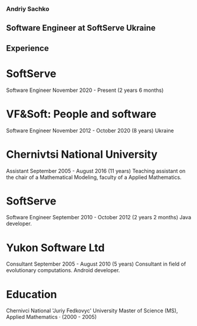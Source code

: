 ### Andriy Sachko
## Software Engineer at SoftServe Ukraine
## Experience
# SoftServe
Software Engineer
November 2020 - Present (2 years 6 months)
# VF&Soft: People and software
Software Engineer
November 2012 - October 2020 (8 years)
Ukraine
# Chernivtsi National University
Assistant
September 2005 - August 2016 (11 years)
Teaching assistant on the chair of a Mathematical Modeling, faculty of a
Applied Mathematics.
# SoftServe
Software Engineer
September 2010 - October 2012 (2 years 2 months)
Java developer.
# Yukon Software Ltd
Consultant
September 2005 - August 2010 (5 years)
Consultant in field of evolutionary computations. Android developer.
# Education
Chernivci National 'Juriy Fedkovyc' University
Master of Science (MS), Applied Mathematics · (2000 - 2005)

<!--
**asachko/asachko** is a ✨ _special_ ✨ repository because its `README.md` (this file) appears on your GitHub profile.

Here are some ideas to get you started:

- 🔭 I’m currently working on ...
- 🌱 I’m currently learning ...
- 👯 I’m looking to collaborate on ...
- 🤔 I’m looking for help with ...
- 💬 Ask me about ...
- 📫 How to reach me: ...
- 😄 Pronouns: ...
- ⚡ Fun fact: ...
-->
